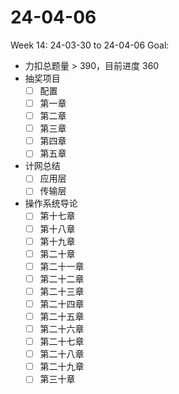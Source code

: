 # 24-04-06
Week 14: 24-03-30 to 24-04-06
Goal:
- 力扣总题量 > 390，目前进度 360
- 抽奖项目
  - [ ] 配置
  - [ ] 第一章
  - [ ] 第二章
  - [ ] 第三章
  - [ ] 第四章
  - [ ] 第五章
- 计网总结
  - [ ] 应用层
  - [ ] 传输层
- 操作系统导论
  - [ ] 第十七章
  - [ ] 第十八章
  - [ ] 第十九章
  - [ ] 第二十章
  - [ ] 第二十一章
  - [ ] 第二十二章
  - [ ] 第二十三章
  - [ ] 第二十四章
  - [ ] 第二十五章
  - [ ] 第二十六章
  - [ ] 第二十七章
  - [ ] 第二十八章
  - [ ] 第二十九章
  - [ ] 第三十章
